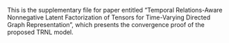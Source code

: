 This is the supplementary file for paper entitled “Temporal Relations-Aware Nonnegative Latent Factorization of Tensors for Time-Varying Directed Graph Representation”, which presents the convergence proof of the proposed TRNL model.
